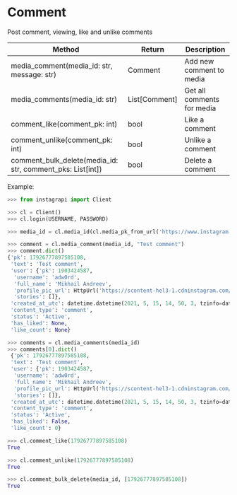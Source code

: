 # Comment

Post comment, viewing, like and unlike comments

| Method                                                     | Return             | Description
| ---------------------------------------------------------- | ------------------ | --------------------------
| media_comment(media_id: str, message: str)                 | Comment            | Add new comment to media
| media_comments(media_id: str)                              | List\[Comment]     | Get all comments for media
| comment_like(comment_pk: int)                              | bool               | Like a comment
| comment_unlike(comment_pk: int)                            | bool               | Unlike a comment
| comment_bulk_delete(media_id: str, comment_pks: List[int]) | bool               | Delete a comment


Example:

``` python
>>> from instagrapi import Client

>>> cl = Client()
>>> cl.login(USERNAME, PASSWORD)

>>> media_id = cl.media_id(cl.media_pk_from_url('https://www.instagram.com/p/ByU3LAslgWY/'))

>>> comment = cl.media_comment(media_id, "Test comment")
>>> comment.dict()
{'pk': 17926777897585108,
 'text': 'Test comment',
 'user': {'pk': 1903424587,
  'username': 'adw0rd',
  'full_name': 'Mikhail Andreev',
  'profile_pic_url': HttpUrl('https://scontent-hel3-1.cdninstagram.com/v/t51.2885-19/s150x150/156689363_269505058076642_6448820957073669709_n.jpg?tp=1&_nc_ht=scontent-hel3-1.cdninstagram.com&_nc_ohc=EtzrL0pAdg8AX9pE_wN&edm=ABQSlwABAAAA&ccb=7-4&oh=e04d45b7651140e7fef61b1f67f1f408&oe=60C65AD1&_nc_sid=b2b2bd', scheme='https', host='scontent-hel3-1.cdninstagram.com', tld='com', host_type='domain', path='/v/t51.2885-19/s150x150/156689363_269505058076642_6448820957073669709_n.jpg', query='tp=1&_nc_ht=scontent-hel3-1.cdninstagram.com&_nc_ohc=EtzrL0pAdg8AX9pE_wN&edm=ABQSlwABAAAA&ccb=7-4&oh=e04d45b7651140e7fef61b1f67f1f408&oe=60C65AD1&_nc_sid=b2b2bd'),
  'stories': []},
 'created_at_utc': datetime.datetime(2021, 5, 15, 14, 50, 3, tzinfo=datetime.timezone.utc),
 'content_type': 'comment',
 'status': 'Active',
 'has_liked': None,
 'like_count': None}

>>> comments = cl.media_comments(media_id)
>>> comments[0].dict()
 {'pk': 17926777897585108,
 'text': 'Test comment',
 'user': {'pk': 1903424587,
  'username': 'adw0rd',
  'full_name': 'Mikhail Andreev',
  'profile_pic_url': HttpUrl('https://scontent-hel3-1.cdninstagram.com/v/t51.2885-19/s150x150/156689363_269505058076642_6448820957073669709_n.jpg?tp=1&_nc_ht=scontent-hel3-1.cdninstagram.com&_nc_ohc=EtzrL0pAdg8AX9pE_wN&edm=AId3EpQBAAAA&ccb=7-4&oh=e3fbafcdb63cec3535004e85eb3397ae&oe=60C65AD1&_nc_sid=705020', scheme='https', host='scontent-hel3-1.cdninstagram.com', tld='com', host_type='domain', path='/v/t51.2885-19/s150x150/156689363_269505058076642_6448820957073669709_n.jpg', query='tp=1&_nc_ht=scontent-hel3-1.cdninstagram.com&_nc_ohc=EtzrL0pAdg8AX9pE_wN&edm=AId3EpQBAAAA&ccb=7-4&oh=e3fbafcdb63cec3535004e85eb3397ae&oe=60C65AD1&_nc_sid=705020'),
  'stories': []},
 'created_at_utc': datetime.datetime(2021, 5, 15, 14, 50, 3, tzinfo=datetime.timezone.utc),
 'content_type': 'comment',
 'status': 'Active',
 'has_liked': False,
 'like_count': 0}

>>> cl.comment_like(17926777897585108)
True

>>> cl.comment_unlike(17926777897585108)
True

>>> cl.comment_bulk_delete(media_id, [17926777897585108])
True
```